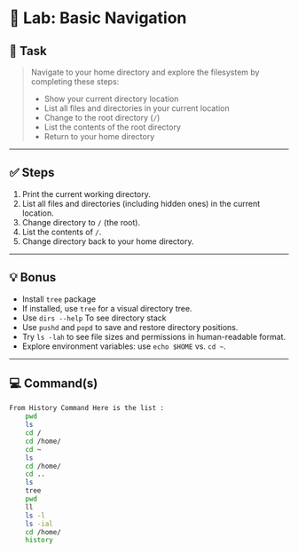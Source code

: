 # 🧪 Lab: Basic Navigation

## 📝 Task

> Navigate to your home directory and explore the filesystem by completing these steps:
> - Show your current directory location  
> - List all files and directories in your current location  
> - Change to the root directory (`/`)  
> - List the contents of the root directory  
> - Return to your home directory  

---

## ✅ Steps

1. Print the current working directory.  
2. List all files and directories (including hidden ones) in the current location.  
3. Change directory to `/` (the root).  
4. List the contents of `/`.  
5. Change directory back to your home directory.  

---

## 💡 Bonus

- Install `tree` package 
- If installed, use `tree` for a visual directory tree.  
-  Use `dirs --help` To see directory stack
- Use `pushd` and `popd` to save and restore directory positions.  
- Try `ls -lah` to see file sizes and permissions in human-readable format.  
- Explore environment variables: use `echo $HOME` vs. `cd ~`.    

---

## 💻 Command(s)

```bash
From History Command Here is the list :
    pwd
    ls
    cd /
    cd /home/
    cd ~
    ls
    cd /home/
    cd ..
    ls
    tree
    pwd
    ll
    ls -l
    ls -ial
    cd /home/
    history

